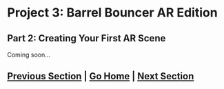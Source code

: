 # Project 3: Barrel Bouncer AR Edition

## Part 2: Creating Your First AR Scene

Coming soon...

## [Previous Section](../setup) | [Go Home](..) | [Next Section](../spawn-barrels)
